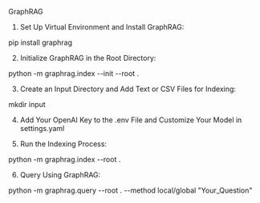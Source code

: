 GraphRAG

1. Set Up Virtual Environment and Install GraphRAG:

pip install graphrag


2. Initialize GraphRAG in the Root Directory:

python -m graphrag.index --init --root .

3. Create an Input Directory and Add Text or CSV Files for Indexing:

mkdir input


4. Add Your OpenAI Key to the .env File and Customize Your Model in settings.yaml

5. Run the Indexing Process:

python -m graphrag.index --root .


6. Query Using GraphRAG:

python -m graphrag.query --root . --method local/global "Your_Question"
